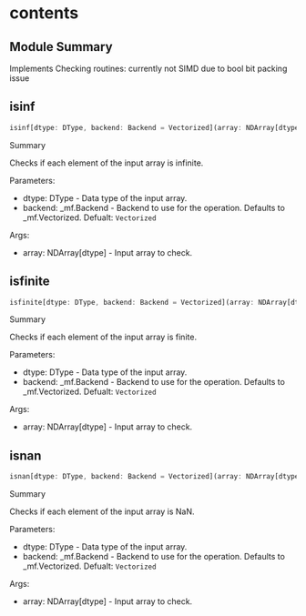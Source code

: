 



# contents

##  Module Summary
  
Implements Checking routines: currently not SIMD due to bool bit packing issue
## isinf


```rust
isinf[dtype: DType, backend: Backend = Vectorized](array: NDArray[dtype]) -> NDArray[bool]
```  
Summary  
  
Checks if each element of the input array is infinite.  
  
Parameters:  

- dtype: DType - Data type of the input array.
- backend: _mf.Backend - Backend to use for the operation. Defaults to _mf.Vectorized. Defualt: `Vectorized`
  
Args:  

- array: NDArray[dtype] - Input array to check.

## isfinite


```rust
isfinite[dtype: DType, backend: Backend = Vectorized](array: NDArray[dtype]) -> NDArray[bool]
```  
Summary  
  
Checks if each element of the input array is finite.  
  
Parameters:  

- dtype: DType - Data type of the input array.
- backend: _mf.Backend - Backend to use for the operation. Defaults to _mf.Vectorized. Defualt: `Vectorized`
  
Args:  

- array: NDArray[dtype] - Input array to check.

## isnan


```rust
isnan[dtype: DType, backend: Backend = Vectorized](array: NDArray[dtype]) -> NDArray[bool]
```  
Summary  
  
Checks if each element of the input array is NaN.  
  
Parameters:  

- dtype: DType - Data type of the input array.
- backend: _mf.Backend - Backend to use for the operation. Defaults to _mf.Vectorized. Defualt: `Vectorized`
  
Args:  

- array: NDArray[dtype] - Input array to check.
